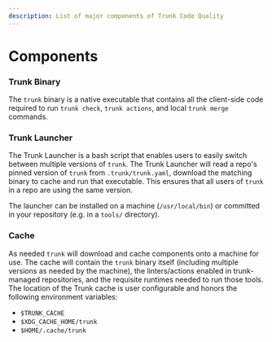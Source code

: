 ```yaml
---
description: List of major components of Trunk Code Quality
---
```


# Components

### Trunk Binary

The `trunk` binary is a native executable that contains all the client-side code required to run `trunk check`, `trunk actions`, and local `trunk merge` commands.

### Trunk Launcher

The Trunk Launcher is a bash script that enables users to easily switch between multiple versions of `trunk`. The Trunk Launcher will read a repo's pinned version of `trunk` from `.trunk/trunk.yaml`, download the matching binary to cache and run that executable. This ensures that all users of `trunk` in a repo are using the same version.

The launcher can be installed on a machine (`/usr/local/bin`) or committed in your repository (e.g. in a `tools/` directory).

### Cache

As needed `trunk` will download and cache components onto a machine for use. The cache will contain the `trunk` binary itself (including multiple versions as needed by the machine), the linters/actions enabled in trunk-managed repositories, and the requisite runtimes needed to run those tools. The location of the Trunk cache is user configurable and honors the following environment variables:

* `$TRUNK_CACHE`
* `$XDG_CACHE_HOME/trunk`
* `$HOME/.cache/trunk`
